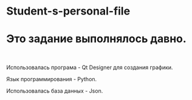 # Student-s-personal-file
<h1>Это задание выполнялось давно.</h1>
<br>
<p>Использовалась програма - Qt Designer для создания графики.</p>
<p>Язык программирования - Python.</p>
<p>Использовалась база данных - Json.</p>
